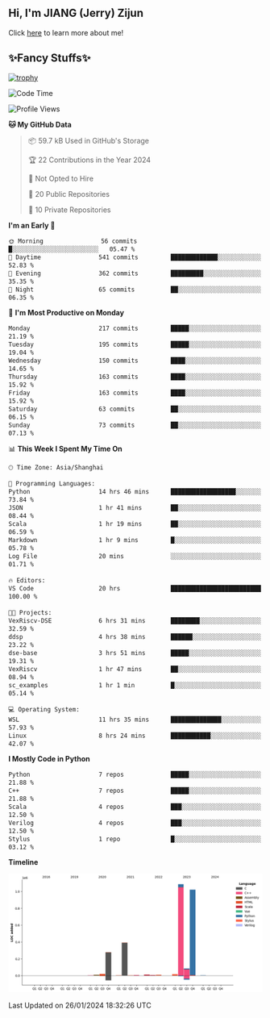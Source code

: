 ## Hi, I'm JIANG (Jerry) Zijun

Click [here](https://jzjerry.github.io/about/) to learn more about me!

## ✨Fancy Stuffs✨
[![trophy](https://github-profile-trophy.vercel.app/?username=jzjerry&theme=onedark)](https://github.com/ryo-ma/github-profile-trophy)
<!--START_SECTION:waka-->
![Code Time](http://img.shields.io/badge/Code%20Time-247%20hrs%2054%20mins-blue)

![Profile Views](http://img.shields.io/badge/Profile%20Views-1-blue)

**🐱 My GitHub Data** 

> 📦 59.7 kB Used in GitHub's Storage 
 > 
> 🏆 22 Contributions in the Year 2024
 > 
> 🚫 Not Opted to Hire
 > 
> 📜 20 Public Repositories 
 > 
> 🔑 10 Private Repositories 
 > 
**I'm an Early 🐤** 

```text
🌞 Morning                56 commits          █░░░░░░░░░░░░░░░░░░░░░░░░   05.47 % 
🌆 Daytime                541 commits         █████████████░░░░░░░░░░░░   52.83 % 
🌃 Evening                362 commits         █████████░░░░░░░░░░░░░░░░   35.35 % 
🌙 Night                  65 commits          ██░░░░░░░░░░░░░░░░░░░░░░░   06.35 % 
```
📅 **I'm Most Productive on Monday** 

```text
Monday                   217 commits         █████░░░░░░░░░░░░░░░░░░░░   21.19 % 
Tuesday                  195 commits         █████░░░░░░░░░░░░░░░░░░░░   19.04 % 
Wednesday                150 commits         ████░░░░░░░░░░░░░░░░░░░░░   14.65 % 
Thursday                 163 commits         ████░░░░░░░░░░░░░░░░░░░░░   15.92 % 
Friday                   163 commits         ████░░░░░░░░░░░░░░░░░░░░░   15.92 % 
Saturday                 63 commits          ██░░░░░░░░░░░░░░░░░░░░░░░   06.15 % 
Sunday                   73 commits          ██░░░░░░░░░░░░░░░░░░░░░░░   07.13 % 
```


📊 **This Week I Spent My Time On** 

```text
🕑︎ Time Zone: Asia/Shanghai

💬 Programming Languages: 
Python                   14 hrs 46 mins      ██████████████████░░░░░░░   73.84 % 
JSON                     1 hr 41 mins        ██░░░░░░░░░░░░░░░░░░░░░░░   08.44 % 
Scala                    1 hr 19 mins        ██░░░░░░░░░░░░░░░░░░░░░░░   06.59 % 
Markdown                 1 hr 9 mins         █░░░░░░░░░░░░░░░░░░░░░░░░   05.78 % 
Log File                 20 mins             ░░░░░░░░░░░░░░░░░░░░░░░░░   01.71 % 

🔥 Editors: 
VS Code                  20 hrs              █████████████████████████   100.00 % 

🐱‍💻 Projects: 
VexRiscv-DSE             6 hrs 31 mins       ████████░░░░░░░░░░░░░░░░░   32.59 % 
ddsp                     4 hrs 38 mins       ██████░░░░░░░░░░░░░░░░░░░   23.22 % 
dse-base                 3 hrs 51 mins       █████░░░░░░░░░░░░░░░░░░░░   19.31 % 
VexRiscv                 1 hr 47 mins        ██░░░░░░░░░░░░░░░░░░░░░░░   08.94 % 
sc_examples              1 hr 1 min          █░░░░░░░░░░░░░░░░░░░░░░░░   05.14 % 

💻 Operating System: 
WSL                      11 hrs 35 mins      ██████████████░░░░░░░░░░░   57.93 % 
Linux                    8 hrs 24 mins       ███████████░░░░░░░░░░░░░░   42.07 % 
```

**I Mostly Code in Python** 

```text
Python                   7 repos             █████░░░░░░░░░░░░░░░░░░░░   21.88 % 
C++                      7 repos             █████░░░░░░░░░░░░░░░░░░░░   21.88 % 
Scala                    4 repos             ███░░░░░░░░░░░░░░░░░░░░░░   12.50 % 
Verilog                  4 repos             ███░░░░░░░░░░░░░░░░░░░░░░   12.50 % 
Stylus                   1 repo              █░░░░░░░░░░░░░░░░░░░░░░░░   03.12 % 
```



**Timeline**

![Lines of Code chart](https://raw.githubusercontent.com/Jzjerry/Jzjerry/main/assets/bar_graph.png)


 Last Updated on 26/01/2024 18:32:26 UTC
<!--END_SECTION:waka-->
